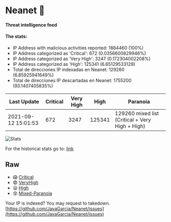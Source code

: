 # Neanet :hocho:
#### Threat intelligence feed
#### The stats:

- IP Address with malicious activities reported: 1884460 (100%)
- IP Address categorized as 'Critical':  672 (0.0356600829946%)
- IP Address categorized as 'Very High':  3247 (0.172304002208%)
- IP Address categorized as 'High':  125341 (6.65129533129)
- Total de direcciones IP indexadas en Neanet:  129260 (6.85925941649%)
- Total de direcciones IP descartadas en Neanet:  1755200 (93.1407405835%)

| Last Update | Critical | Very High | High | Paranoia |
| --- | --- | --- | --- | --- |
| 2021-09-12 15:01:53 | 672 | 3247 | 125341 | 129260 mixed list (Critical + Very High + High)|

![Stats](https://docs.google.com/spreadsheets/d/e/2PACX-1vSnaNMIXVabIpDJjufMlzH7poXnshF3mgd8Is1g9ytUEzVsP5my4Trn8f-xkoLLQ38xpL3HtmUexLo6/pubchart?oid=501124687&format=image)

For the historical stats go to: [link](/stats.csv)
## Raw
- :scream: [Critical](https://raw.githubusercontent.com/JavaGarcia/Neanet/master/blacklists/neanet_critical.txt)
- :fearful: [VeryHigh](https://raw.githubusercontent.com/JavaGarcia/Neanet/master/blacklists/neanet_veryHigh.txtt)
- :frowning: [High](https://raw.githubusercontent.com/JavaGarcia/Neanet/master/blacklists/neanet_high.txt)
- :dizzy_face: [Mixed-Paranoia](https://raw.githubusercontent.com/JavaGarcia/Neanet/master/blacklists/neanet_all.txt)


Your IP is indexed? You may request to takedown. [https://github.com/JavaGarcia/Neanet/issues](https://github.com/JavaGarcia/Neanet/issues)














































































































































































































































































































































































































































































































































































































































































































































































































































































































































































































































































































































































































































































































































































































































































































































































































































































































































































































































































































































































































































































































































































































































































































































































































































































































































































































































































































































































































































































































































































































































































































































































































































































































































































































































































































































































































































































































































































































































































































































































































































































































































































































































































































































































































































































































































































































































































































































































































































































































































































































































































































































































































































































































































































































































































































































































































































































































































































































































































































































































































































































































































































































































































































































































































































































































































































































































































































































































































































































































































































































































































































































































































































































































































































































































































































































































































































































































































































































































































































































































































































































































































































































































































































































































































































































































































































































































































































































































































































































































